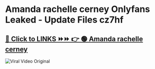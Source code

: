 
 # Amanda rachelle cerney Onlyfans Leaked - Update Files cz7hf

## <h2><a href="https://clipsfans.com/Amanda_rachelle_cerney&ref=git">🔗 Click to LINKS ⏩⏩ 👉 🟢 Amanda rachelle cerney </a></h2>

<a href="https://clipsfans.com/Amanda_rachelle_cerney&ref=git" rel="nofollow" data-target="animated-image.originalLink"><img src="https://i.ibb.co.com/xMMVF88/686577567.gif" alt="Viral Video Original" style="max-width: 100%; display: inline-block;" data-target="animated-image.originalImage"></a>

